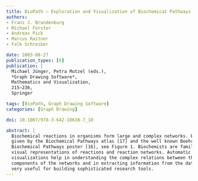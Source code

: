 ```yaml
---
title: BioPath – Exploration and Visualization of Biochemical Pathways
authors:
- Franz J. Brandenburg
- Michael Forster
- Andreas Pick
- Marcus Raitner
- Falk Schreiber

date: 2003-08-27
publication_types: [6]
publication: |
  Michael Jünger, Petra Mutzel (eds.),
  *Graph Drawing Software*,
  Mathematics and Visualization,
  215–236,
  Springer

tags: [BioPath, Graph Drawing Software]
categories: [Graph Drawing]

doi: 10.1007/978-3-642-18638-7_10

abstract: |
  Biochemical reactions in organisms form large and complex networks. Examples are
  given by the Biochemical Pathways atlas [17] and the well known Boehringer
  Biochemical Pathways poster [16], see Figure 1. Biochemists are familiar with
  visual representations of reactions and reaction networks. Automatic
  visualizations help in understanding the complex relations between the
  components of the networks and in extracting information from the data. They are
  very useful for building sophisticated research tools.
---
```

